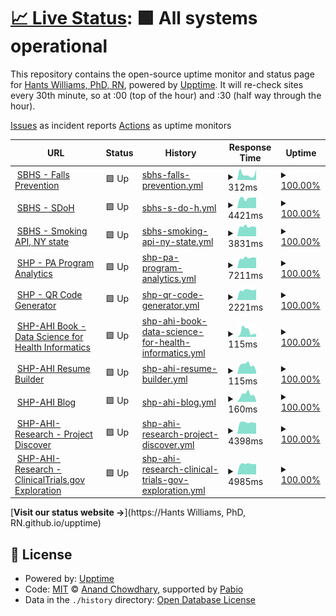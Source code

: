 # [📈 Live Status](https://status.appliedhealthinformatics.com/): <!--live status--> **🟩 All systems operational**

This repository contains the open-source uptime monitor and status page for [Hants Williams, PhD, RN](https://status.appliedhealthinformatics.com/), powered by [Upptime](https://github.com/upptime/upptime). It will re-check sites every 30th minute, so at :00 (top of the hour) and :30 (half way through the hour).

[Issues](https://github.com/hantswilliams/upptime/issues) as incident reports
[Actions](https://github.com/hantswilliams/upptime/actions) as uptime monitors

<!--start: status pages-->
<!-- This summary is generated by Upptime (https://github.com/upptime/upptime) -->
<!-- Do not edit this manually, your changes will be overwritten -->
<!-- prettier-ignore -->
| URL | Status | History | Response Time | Uptime |
| --- | ------ | ------- | ------------- | ------ |
| <img alt="" src="https://icons.duckduckgo.com/ip3/longislandfallsfree.com.ico" height="13"> [SBHS - Falls Prevention](https://longislandfallsfree.com/) | 🟩 Up | [sbhs-falls-prevention.yml](https://github.com/hantswilliams/upptime/commits/HEAD/history/sbhs-falls-prevention.yml) | <details><summary><img alt="Response time graph" src="./graphs/sbhs-falls-prevention/response-time-week.png" height="20"> 312ms</summary><br><a href="https://status.appliedhealthinformatics.com/history/sbhs-falls-prevention"><img alt="Response time 1374" src="https://img.shields.io/endpoint?url=https%3A%2F%2Fraw.githubusercontent.com%2Fhantswilliams%2Fupptime%2FHEAD%2Fapi%2Fsbhs-falls-prevention%2Fresponse-time.json"></a><br><a href="https://status.appliedhealthinformatics.com/history/sbhs-falls-prevention"><img alt="24-hour response time 566" src="https://img.shields.io/endpoint?url=https%3A%2F%2Fraw.githubusercontent.com%2Fhantswilliams%2Fupptime%2FHEAD%2Fapi%2Fsbhs-falls-prevention%2Fresponse-time-day.json"></a><br><a href="https://status.appliedhealthinformatics.com/history/sbhs-falls-prevention"><img alt="7-day response time 312" src="https://img.shields.io/endpoint?url=https%3A%2F%2Fraw.githubusercontent.com%2Fhantswilliams%2Fupptime%2FHEAD%2Fapi%2Fsbhs-falls-prevention%2Fresponse-time-week.json"></a><br><a href="https://status.appliedhealthinformatics.com/history/sbhs-falls-prevention"><img alt="30-day response time 905" src="https://img.shields.io/endpoint?url=https%3A%2F%2Fraw.githubusercontent.com%2Fhantswilliams%2Fupptime%2FHEAD%2Fapi%2Fsbhs-falls-prevention%2Fresponse-time-month.json"></a><br><a href="https://status.appliedhealthinformatics.com/history/sbhs-falls-prevention"><img alt="1-year response time 1374" src="https://img.shields.io/endpoint?url=https%3A%2F%2Fraw.githubusercontent.com%2Fhantswilliams%2Fupptime%2FHEAD%2Fapi%2Fsbhs-falls-prevention%2Fresponse-time-year.json"></a></details> | <details><summary><a href="https://status.appliedhealthinformatics.com/history/sbhs-falls-prevention">100.00%</a></summary><a href="https://status.appliedhealthinformatics.com/history/sbhs-falls-prevention"><img alt="All-time uptime 99.81%" src="https://img.shields.io/endpoint?url=https%3A%2F%2Fraw.githubusercontent.com%2Fhantswilliams%2Fupptime%2FHEAD%2Fapi%2Fsbhs-falls-prevention%2Fuptime.json"></a><br><a href="https://status.appliedhealthinformatics.com/history/sbhs-falls-prevention"><img alt="24-hour uptime 100.00%" src="https://img.shields.io/endpoint?url=https%3A%2F%2Fraw.githubusercontent.com%2Fhantswilliams%2Fupptime%2FHEAD%2Fapi%2Fsbhs-falls-prevention%2Fuptime-day.json"></a><br><a href="https://status.appliedhealthinformatics.com/history/sbhs-falls-prevention"><img alt="7-day uptime 100.00%" src="https://img.shields.io/endpoint?url=https%3A%2F%2Fraw.githubusercontent.com%2Fhantswilliams%2Fupptime%2FHEAD%2Fapi%2Fsbhs-falls-prevention%2Fuptime-week.json"></a><br><a href="https://status.appliedhealthinformatics.com/history/sbhs-falls-prevention"><img alt="30-day uptime 100.00%" src="https://img.shields.io/endpoint?url=https%3A%2F%2Fraw.githubusercontent.com%2Fhantswilliams%2Fupptime%2FHEAD%2Fapi%2Fsbhs-falls-prevention%2Fuptime-month.json"></a><br><a href="https://status.appliedhealthinformatics.com/history/sbhs-falls-prevention"><img alt="1-year uptime 99.81%" src="https://img.shields.io/endpoint?url=https%3A%2F%2Fraw.githubusercontent.com%2Fhantswilliams%2Fupptime%2FHEAD%2Fapi%2Fsbhs-falls-prevention%2Fuptime-year.json"></a></details>
| <img alt="" src="https://icons.duckduckgo.com/ip3/sdoh.ahi-projects.com.ico" height="13"> [SBHS - SDoH](https://sdoh.ahi-projects.com/) | 🟩 Up | [sbhs-s-do-h.yml](https://github.com/hantswilliams/upptime/commits/HEAD/history/sbhs-s-do-h.yml) | <details><summary><img alt="Response time graph" src="./graphs/sbhs-s-do-h/response-time-week.png" height="20"> 4421ms</summary><br><a href="https://status.appliedhealthinformatics.com/history/sbhs-s-do-h"><img alt="Response time 5849" src="https://img.shields.io/endpoint?url=https%3A%2F%2Fraw.githubusercontent.com%2Fhantswilliams%2Fupptime%2FHEAD%2Fapi%2Fsbhs-s-do-h%2Fresponse-time.json"></a><br><a href="https://status.appliedhealthinformatics.com/history/sbhs-s-do-h"><img alt="24-hour response time 2820" src="https://img.shields.io/endpoint?url=https%3A%2F%2Fraw.githubusercontent.com%2Fhantswilliams%2Fupptime%2FHEAD%2Fapi%2Fsbhs-s-do-h%2Fresponse-time-day.json"></a><br><a href="https://status.appliedhealthinformatics.com/history/sbhs-s-do-h"><img alt="7-day response time 4421" src="https://img.shields.io/endpoint?url=https%3A%2F%2Fraw.githubusercontent.com%2Fhantswilliams%2Fupptime%2FHEAD%2Fapi%2Fsbhs-s-do-h%2Fresponse-time-week.json"></a><br><a href="https://status.appliedhealthinformatics.com/history/sbhs-s-do-h"><img alt="30-day response time 5277" src="https://img.shields.io/endpoint?url=https%3A%2F%2Fraw.githubusercontent.com%2Fhantswilliams%2Fupptime%2FHEAD%2Fapi%2Fsbhs-s-do-h%2Fresponse-time-month.json"></a><br><a href="https://status.appliedhealthinformatics.com/history/sbhs-s-do-h"><img alt="1-year response time 5849" src="https://img.shields.io/endpoint?url=https%3A%2F%2Fraw.githubusercontent.com%2Fhantswilliams%2Fupptime%2FHEAD%2Fapi%2Fsbhs-s-do-h%2Fresponse-time-year.json"></a></details> | <details><summary><a href="https://status.appliedhealthinformatics.com/history/sbhs-s-do-h">100.00%</a></summary><a href="https://status.appliedhealthinformatics.com/history/sbhs-s-do-h"><img alt="All-time uptime 99.84%" src="https://img.shields.io/endpoint?url=https%3A%2F%2Fraw.githubusercontent.com%2Fhantswilliams%2Fupptime%2FHEAD%2Fapi%2Fsbhs-s-do-h%2Fuptime.json"></a><br><a href="https://status.appliedhealthinformatics.com/history/sbhs-s-do-h"><img alt="24-hour uptime 100.00%" src="https://img.shields.io/endpoint?url=https%3A%2F%2Fraw.githubusercontent.com%2Fhantswilliams%2Fupptime%2FHEAD%2Fapi%2Fsbhs-s-do-h%2Fuptime-day.json"></a><br><a href="https://status.appliedhealthinformatics.com/history/sbhs-s-do-h"><img alt="7-day uptime 100.00%" src="https://img.shields.io/endpoint?url=https%3A%2F%2Fraw.githubusercontent.com%2Fhantswilliams%2Fupptime%2FHEAD%2Fapi%2Fsbhs-s-do-h%2Fuptime-week.json"></a><br><a href="https://status.appliedhealthinformatics.com/history/sbhs-s-do-h"><img alt="30-day uptime 100.00%" src="https://img.shields.io/endpoint?url=https%3A%2F%2Fraw.githubusercontent.com%2Fhantswilliams%2Fupptime%2FHEAD%2Fapi%2Fsbhs-s-do-h%2Fuptime-month.json"></a><br><a href="https://status.appliedhealthinformatics.com/history/sbhs-s-do-h"><img alt="1-year uptime 99.84%" src="https://img.shields.io/endpoint?url=https%3A%2F%2Fraw.githubusercontent.com%2Fhantswilliams%2Fupptime%2FHEAD%2Fapi%2Fsbhs-s-do-h%2Fuptime-year.json"></a></details>
| <img alt="" src="https://icons.duckduckgo.com/ip3/ny-smoke-api.ahi-projects.com.ico" height="13"> [SBHS - Smoking API, NY state](https://ny-smoke-api.ahi-projects.com/) | 🟩 Up | [sbhs-smoking-api-ny-state.yml](https://github.com/hantswilliams/upptime/commits/HEAD/history/sbhs-smoking-api-ny-state.yml) | <details><summary><img alt="Response time graph" src="./graphs/sbhs-smoking-api-ny-state/response-time-week.png" height="20"> 3831ms</summary><br><a href="https://status.appliedhealthinformatics.com/history/sbhs-smoking-api-ny-state"><img alt="Response time 4251" src="https://img.shields.io/endpoint?url=https%3A%2F%2Fraw.githubusercontent.com%2Fhantswilliams%2Fupptime%2FHEAD%2Fapi%2Fsbhs-smoking-api-ny-state%2Fresponse-time.json"></a><br><a href="https://status.appliedhealthinformatics.com/history/sbhs-smoking-api-ny-state"><img alt="24-hour response time 3914" src="https://img.shields.io/endpoint?url=https%3A%2F%2Fraw.githubusercontent.com%2Fhantswilliams%2Fupptime%2FHEAD%2Fapi%2Fsbhs-smoking-api-ny-state%2Fresponse-time-day.json"></a><br><a href="https://status.appliedhealthinformatics.com/history/sbhs-smoking-api-ny-state"><img alt="7-day response time 3831" src="https://img.shields.io/endpoint?url=https%3A%2F%2Fraw.githubusercontent.com%2Fhantswilliams%2Fupptime%2FHEAD%2Fapi%2Fsbhs-smoking-api-ny-state%2Fresponse-time-week.json"></a><br><a href="https://status.appliedhealthinformatics.com/history/sbhs-smoking-api-ny-state"><img alt="30-day response time 4709" src="https://img.shields.io/endpoint?url=https%3A%2F%2Fraw.githubusercontent.com%2Fhantswilliams%2Fupptime%2FHEAD%2Fapi%2Fsbhs-smoking-api-ny-state%2Fresponse-time-month.json"></a><br><a href="https://status.appliedhealthinformatics.com/history/sbhs-smoking-api-ny-state"><img alt="1-year response time 4251" src="https://img.shields.io/endpoint?url=https%3A%2F%2Fraw.githubusercontent.com%2Fhantswilliams%2Fupptime%2FHEAD%2Fapi%2Fsbhs-smoking-api-ny-state%2Fresponse-time-year.json"></a></details> | <details><summary><a href="https://status.appliedhealthinformatics.com/history/sbhs-smoking-api-ny-state">100.00%</a></summary><a href="https://status.appliedhealthinformatics.com/history/sbhs-smoking-api-ny-state"><img alt="All-time uptime 99.98%" src="https://img.shields.io/endpoint?url=https%3A%2F%2Fraw.githubusercontent.com%2Fhantswilliams%2Fupptime%2FHEAD%2Fapi%2Fsbhs-smoking-api-ny-state%2Fuptime.json"></a><br><a href="https://status.appliedhealthinformatics.com/history/sbhs-smoking-api-ny-state"><img alt="24-hour uptime 100.00%" src="https://img.shields.io/endpoint?url=https%3A%2F%2Fraw.githubusercontent.com%2Fhantswilliams%2Fupptime%2FHEAD%2Fapi%2Fsbhs-smoking-api-ny-state%2Fuptime-day.json"></a><br><a href="https://status.appliedhealthinformatics.com/history/sbhs-smoking-api-ny-state"><img alt="7-day uptime 100.00%" src="https://img.shields.io/endpoint?url=https%3A%2F%2Fraw.githubusercontent.com%2Fhantswilliams%2Fupptime%2FHEAD%2Fapi%2Fsbhs-smoking-api-ny-state%2Fuptime-week.json"></a><br><a href="https://status.appliedhealthinformatics.com/history/sbhs-smoking-api-ny-state"><img alt="30-day uptime 100.00%" src="https://img.shields.io/endpoint?url=https%3A%2F%2Fraw.githubusercontent.com%2Fhantswilliams%2Fupptime%2FHEAD%2Fapi%2Fsbhs-smoking-api-ny-state%2Fuptime-month.json"></a><br><a href="https://status.appliedhealthinformatics.com/history/sbhs-smoking-api-ny-state"><img alt="1-year uptime 99.98%" src="https://img.shields.io/endpoint?url=https%3A%2F%2Fraw.githubusercontent.com%2Fhantswilliams%2Fupptime%2FHEAD%2Fapi%2Fsbhs-smoking-api-ny-state%2Fuptime-year.json"></a></details>
| <img alt="" src="https://icons.duckduckgo.com/ip3/pa-program.appliedhealthinformatics.com.ico" height="13"> [SHP - PA Program Analytics](https://pa-program.appliedhealthinformatics.com/) | 🟩 Up | [shp-pa-program-analytics.yml](https://github.com/hantswilliams/upptime/commits/HEAD/history/shp-pa-program-analytics.yml) | <details><summary><img alt="Response time graph" src="./graphs/shp-pa-program-analytics/response-time-week.png" height="20"> 7211ms</summary><br><a href="https://status.appliedhealthinformatics.com/history/shp-pa-program-analytics"><img alt="Response time 7691" src="https://img.shields.io/endpoint?url=https%3A%2F%2Fraw.githubusercontent.com%2Fhantswilliams%2Fupptime%2FHEAD%2Fapi%2Fshp-pa-program-analytics%2Fresponse-time.json"></a><br><a href="https://status.appliedhealthinformatics.com/history/shp-pa-program-analytics"><img alt="24-hour response time 6751" src="https://img.shields.io/endpoint?url=https%3A%2F%2Fraw.githubusercontent.com%2Fhantswilliams%2Fupptime%2FHEAD%2Fapi%2Fshp-pa-program-analytics%2Fresponse-time-day.json"></a><br><a href="https://status.appliedhealthinformatics.com/history/shp-pa-program-analytics"><img alt="7-day response time 7211" src="https://img.shields.io/endpoint?url=https%3A%2F%2Fraw.githubusercontent.com%2Fhantswilliams%2Fupptime%2FHEAD%2Fapi%2Fshp-pa-program-analytics%2Fresponse-time-week.json"></a><br><a href="https://status.appliedhealthinformatics.com/history/shp-pa-program-analytics"><img alt="30-day response time 7249" src="https://img.shields.io/endpoint?url=https%3A%2F%2Fraw.githubusercontent.com%2Fhantswilliams%2Fupptime%2FHEAD%2Fapi%2Fshp-pa-program-analytics%2Fresponse-time-month.json"></a><br><a href="https://status.appliedhealthinformatics.com/history/shp-pa-program-analytics"><img alt="1-year response time 7691" src="https://img.shields.io/endpoint?url=https%3A%2F%2Fraw.githubusercontent.com%2Fhantswilliams%2Fupptime%2FHEAD%2Fapi%2Fshp-pa-program-analytics%2Fresponse-time-year.json"></a></details> | <details><summary><a href="https://status.appliedhealthinformatics.com/history/shp-pa-program-analytics">100.00%</a></summary><a href="https://status.appliedhealthinformatics.com/history/shp-pa-program-analytics"><img alt="All-time uptime 99.65%" src="https://img.shields.io/endpoint?url=https%3A%2F%2Fraw.githubusercontent.com%2Fhantswilliams%2Fupptime%2FHEAD%2Fapi%2Fshp-pa-program-analytics%2Fuptime.json"></a><br><a href="https://status.appliedhealthinformatics.com/history/shp-pa-program-analytics"><img alt="24-hour uptime 100.00%" src="https://img.shields.io/endpoint?url=https%3A%2F%2Fraw.githubusercontent.com%2Fhantswilliams%2Fupptime%2FHEAD%2Fapi%2Fshp-pa-program-analytics%2Fuptime-day.json"></a><br><a href="https://status.appliedhealthinformatics.com/history/shp-pa-program-analytics"><img alt="7-day uptime 100.00%" src="https://img.shields.io/endpoint?url=https%3A%2F%2Fraw.githubusercontent.com%2Fhantswilliams%2Fupptime%2FHEAD%2Fapi%2Fshp-pa-program-analytics%2Fuptime-week.json"></a><br><a href="https://status.appliedhealthinformatics.com/history/shp-pa-program-analytics"><img alt="30-day uptime 100.00%" src="https://img.shields.io/endpoint?url=https%3A%2F%2Fraw.githubusercontent.com%2Fhantswilliams%2Fupptime%2FHEAD%2Fapi%2Fshp-pa-program-analytics%2Fuptime-month.json"></a><br><a href="https://status.appliedhealthinformatics.com/history/shp-pa-program-analytics"><img alt="1-year uptime 99.65%" src="https://img.shields.io/endpoint?url=https%3A%2F%2Fraw.githubusercontent.com%2Fhantswilliams%2Fupptime%2FHEAD%2Fapi%2Fshp-pa-program-analytics%2Fuptime-year.json"></a></details>
| <img alt="" src="https://icons.duckduckgo.com/ip3/qrcode.appliedhealthinformatics.com.ico" height="13"> [SHP - QR Code Generator](https://qrcode.appliedhealthinformatics.com/) | 🟩 Up | [shp-qr-code-generator.yml](https://github.com/hantswilliams/upptime/commits/HEAD/history/shp-qr-code-generator.yml) | <details><summary><img alt="Response time graph" src="./graphs/shp-qr-code-generator/response-time-week.png" height="20"> 2221ms</summary><br><a href="https://status.appliedhealthinformatics.com/history/shp-qr-code-generator"><img alt="Response time 2263" src="https://img.shields.io/endpoint?url=https%3A%2F%2Fraw.githubusercontent.com%2Fhantswilliams%2Fupptime%2FHEAD%2Fapi%2Fshp-qr-code-generator%2Fresponse-time.json"></a><br><a href="https://status.appliedhealthinformatics.com/history/shp-qr-code-generator"><img alt="24-hour response time 1254" src="https://img.shields.io/endpoint?url=https%3A%2F%2Fraw.githubusercontent.com%2Fhantswilliams%2Fupptime%2FHEAD%2Fapi%2Fshp-qr-code-generator%2Fresponse-time-day.json"></a><br><a href="https://status.appliedhealthinformatics.com/history/shp-qr-code-generator"><img alt="7-day response time 2221" src="https://img.shields.io/endpoint?url=https%3A%2F%2Fraw.githubusercontent.com%2Fhantswilliams%2Fupptime%2FHEAD%2Fapi%2Fshp-qr-code-generator%2Fresponse-time-week.json"></a><br><a href="https://status.appliedhealthinformatics.com/history/shp-qr-code-generator"><img alt="30-day response time 2398" src="https://img.shields.io/endpoint?url=https%3A%2F%2Fraw.githubusercontent.com%2Fhantswilliams%2Fupptime%2FHEAD%2Fapi%2Fshp-qr-code-generator%2Fresponse-time-month.json"></a><br><a href="https://status.appliedhealthinformatics.com/history/shp-qr-code-generator"><img alt="1-year response time 2263" src="https://img.shields.io/endpoint?url=https%3A%2F%2Fraw.githubusercontent.com%2Fhantswilliams%2Fupptime%2FHEAD%2Fapi%2Fshp-qr-code-generator%2Fresponse-time-year.json"></a></details> | <details><summary><a href="https://status.appliedhealthinformatics.com/history/shp-qr-code-generator">100.00%</a></summary><a href="https://status.appliedhealthinformatics.com/history/shp-qr-code-generator"><img alt="All-time uptime 100.00%" src="https://img.shields.io/endpoint?url=https%3A%2F%2Fraw.githubusercontent.com%2Fhantswilliams%2Fupptime%2FHEAD%2Fapi%2Fshp-qr-code-generator%2Fuptime.json"></a><br><a href="https://status.appliedhealthinformatics.com/history/shp-qr-code-generator"><img alt="24-hour uptime 100.00%" src="https://img.shields.io/endpoint?url=https%3A%2F%2Fraw.githubusercontent.com%2Fhantswilliams%2Fupptime%2FHEAD%2Fapi%2Fshp-qr-code-generator%2Fuptime-day.json"></a><br><a href="https://status.appliedhealthinformatics.com/history/shp-qr-code-generator"><img alt="7-day uptime 100.00%" src="https://img.shields.io/endpoint?url=https%3A%2F%2Fraw.githubusercontent.com%2Fhantswilliams%2Fupptime%2FHEAD%2Fapi%2Fshp-qr-code-generator%2Fuptime-week.json"></a><br><a href="https://status.appliedhealthinformatics.com/history/shp-qr-code-generator"><img alt="30-day uptime 100.00%" src="https://img.shields.io/endpoint?url=https%3A%2F%2Fraw.githubusercontent.com%2Fhantswilliams%2Fupptime%2FHEAD%2Fapi%2Fshp-qr-code-generator%2Fuptime-month.json"></a><br><a href="https://status.appliedhealthinformatics.com/history/shp-qr-code-generator"><img alt="1-year uptime 100.00%" src="https://img.shields.io/endpoint?url=https%3A%2F%2Fraw.githubusercontent.com%2Fhantswilliams%2Fupptime%2FHEAD%2Fapi%2Fshp-qr-code-generator%2Fuptime-year.json"></a></details>
| <img alt="" src="https://icons.duckduckgo.com/ip3/book.datascience.appliedhealthinformatics.com.ico" height="13"> [SHP-AHI Book - Data Science for Health Informatics](https://book.datascience.appliedhealthinformatics.com/) | 🟩 Up | [shp-ahi-book-data-science-for-health-informatics.yml](https://github.com/hantswilliams/upptime/commits/HEAD/history/shp-ahi-book-data-science-for-health-informatics.yml) | <details><summary><img alt="Response time graph" src="./graphs/shp-ahi-book-data-science-for-health-informatics/response-time-week.png" height="20"> 115ms</summary><br><a href="https://status.appliedhealthinformatics.com/history/shp-ahi-book-data-science-for-health-informatics"><img alt="Response time 185" src="https://img.shields.io/endpoint?url=https%3A%2F%2Fraw.githubusercontent.com%2Fhantswilliams%2Fupptime%2FHEAD%2Fapi%2Fshp-ahi-book-data-science-for-health-informatics%2Fresponse-time.json"></a><br><a href="https://status.appliedhealthinformatics.com/history/shp-ahi-book-data-science-for-health-informatics"><img alt="24-hour response time 93" src="https://img.shields.io/endpoint?url=https%3A%2F%2Fraw.githubusercontent.com%2Fhantswilliams%2Fupptime%2FHEAD%2Fapi%2Fshp-ahi-book-data-science-for-health-informatics%2Fresponse-time-day.json"></a><br><a href="https://status.appliedhealthinformatics.com/history/shp-ahi-book-data-science-for-health-informatics"><img alt="7-day response time 115" src="https://img.shields.io/endpoint?url=https%3A%2F%2Fraw.githubusercontent.com%2Fhantswilliams%2Fupptime%2FHEAD%2Fapi%2Fshp-ahi-book-data-science-for-health-informatics%2Fresponse-time-week.json"></a><br><a href="https://status.appliedhealthinformatics.com/history/shp-ahi-book-data-science-for-health-informatics"><img alt="30-day response time 111" src="https://img.shields.io/endpoint?url=https%3A%2F%2Fraw.githubusercontent.com%2Fhantswilliams%2Fupptime%2FHEAD%2Fapi%2Fshp-ahi-book-data-science-for-health-informatics%2Fresponse-time-month.json"></a><br><a href="https://status.appliedhealthinformatics.com/history/shp-ahi-book-data-science-for-health-informatics"><img alt="1-year response time 185" src="https://img.shields.io/endpoint?url=https%3A%2F%2Fraw.githubusercontent.com%2Fhantswilliams%2Fupptime%2FHEAD%2Fapi%2Fshp-ahi-book-data-science-for-health-informatics%2Fresponse-time-year.json"></a></details> | <details><summary><a href="https://status.appliedhealthinformatics.com/history/shp-ahi-book-data-science-for-health-informatics">100.00%</a></summary><a href="https://status.appliedhealthinformatics.com/history/shp-ahi-book-data-science-for-health-informatics"><img alt="All-time uptime 100.00%" src="https://img.shields.io/endpoint?url=https%3A%2F%2Fraw.githubusercontent.com%2Fhantswilliams%2Fupptime%2FHEAD%2Fapi%2Fshp-ahi-book-data-science-for-health-informatics%2Fuptime.json"></a><br><a href="https://status.appliedhealthinformatics.com/history/shp-ahi-book-data-science-for-health-informatics"><img alt="24-hour uptime 100.00%" src="https://img.shields.io/endpoint?url=https%3A%2F%2Fraw.githubusercontent.com%2Fhantswilliams%2Fupptime%2FHEAD%2Fapi%2Fshp-ahi-book-data-science-for-health-informatics%2Fuptime-day.json"></a><br><a href="https://status.appliedhealthinformatics.com/history/shp-ahi-book-data-science-for-health-informatics"><img alt="7-day uptime 100.00%" src="https://img.shields.io/endpoint?url=https%3A%2F%2Fraw.githubusercontent.com%2Fhantswilliams%2Fupptime%2FHEAD%2Fapi%2Fshp-ahi-book-data-science-for-health-informatics%2Fuptime-week.json"></a><br><a href="https://status.appliedhealthinformatics.com/history/shp-ahi-book-data-science-for-health-informatics"><img alt="30-day uptime 100.00%" src="https://img.shields.io/endpoint?url=https%3A%2F%2Fraw.githubusercontent.com%2Fhantswilliams%2Fupptime%2FHEAD%2Fapi%2Fshp-ahi-book-data-science-for-health-informatics%2Fuptime-month.json"></a><br><a href="https://status.appliedhealthinformatics.com/history/shp-ahi-book-data-science-for-health-informatics"><img alt="1-year uptime 100.00%" src="https://img.shields.io/endpoint?url=https%3A%2F%2Fraw.githubusercontent.com%2Fhantswilliams%2Fupptime%2FHEAD%2Fapi%2Fshp-ahi-book-data-science-for-health-informatics%2Fuptime-year.json"></a></details>
| <img alt="" src="https://icons.duckduckgo.com/ip3/resume.appliedhealthinformatics.com.ico" height="13"> [SHP-AHI Resume Builder](https://resume.appliedhealthinformatics.com/) | 🟩 Up | [shp-ahi-resume-builder.yml](https://github.com/hantswilliams/upptime/commits/HEAD/history/shp-ahi-resume-builder.yml) | <details><summary><img alt="Response time graph" src="./graphs/shp-ahi-resume-builder/response-time-week.png" height="20"> 115ms</summary><br><a href="https://status.appliedhealthinformatics.com/history/shp-ahi-resume-builder"><img alt="Response time 189" src="https://img.shields.io/endpoint?url=https%3A%2F%2Fraw.githubusercontent.com%2Fhantswilliams%2Fupptime%2FHEAD%2Fapi%2Fshp-ahi-resume-builder%2Fresponse-time.json"></a><br><a href="https://status.appliedhealthinformatics.com/history/shp-ahi-resume-builder"><img alt="24-hour response time 87" src="https://img.shields.io/endpoint?url=https%3A%2F%2Fraw.githubusercontent.com%2Fhantswilliams%2Fupptime%2FHEAD%2Fapi%2Fshp-ahi-resume-builder%2Fresponse-time-day.json"></a><br><a href="https://status.appliedhealthinformatics.com/history/shp-ahi-resume-builder"><img alt="7-day response time 115" src="https://img.shields.io/endpoint?url=https%3A%2F%2Fraw.githubusercontent.com%2Fhantswilliams%2Fupptime%2FHEAD%2Fapi%2Fshp-ahi-resume-builder%2Fresponse-time-week.json"></a><br><a href="https://status.appliedhealthinformatics.com/history/shp-ahi-resume-builder"><img alt="30-day response time 104" src="https://img.shields.io/endpoint?url=https%3A%2F%2Fraw.githubusercontent.com%2Fhantswilliams%2Fupptime%2FHEAD%2Fapi%2Fshp-ahi-resume-builder%2Fresponse-time-month.json"></a><br><a href="https://status.appliedhealthinformatics.com/history/shp-ahi-resume-builder"><img alt="1-year response time 189" src="https://img.shields.io/endpoint?url=https%3A%2F%2Fraw.githubusercontent.com%2Fhantswilliams%2Fupptime%2FHEAD%2Fapi%2Fshp-ahi-resume-builder%2Fresponse-time-year.json"></a></details> | <details><summary><a href="https://status.appliedhealthinformatics.com/history/shp-ahi-resume-builder">100.00%</a></summary><a href="https://status.appliedhealthinformatics.com/history/shp-ahi-resume-builder"><img alt="All-time uptime 100.00%" src="https://img.shields.io/endpoint?url=https%3A%2F%2Fraw.githubusercontent.com%2Fhantswilliams%2Fupptime%2FHEAD%2Fapi%2Fshp-ahi-resume-builder%2Fuptime.json"></a><br><a href="https://status.appliedhealthinformatics.com/history/shp-ahi-resume-builder"><img alt="24-hour uptime 100.00%" src="https://img.shields.io/endpoint?url=https%3A%2F%2Fraw.githubusercontent.com%2Fhantswilliams%2Fupptime%2FHEAD%2Fapi%2Fshp-ahi-resume-builder%2Fuptime-day.json"></a><br><a href="https://status.appliedhealthinformatics.com/history/shp-ahi-resume-builder"><img alt="7-day uptime 100.00%" src="https://img.shields.io/endpoint?url=https%3A%2F%2Fraw.githubusercontent.com%2Fhantswilliams%2Fupptime%2FHEAD%2Fapi%2Fshp-ahi-resume-builder%2Fuptime-week.json"></a><br><a href="https://status.appliedhealthinformatics.com/history/shp-ahi-resume-builder"><img alt="30-day uptime 100.00%" src="https://img.shields.io/endpoint?url=https%3A%2F%2Fraw.githubusercontent.com%2Fhantswilliams%2Fupptime%2FHEAD%2Fapi%2Fshp-ahi-resume-builder%2Fuptime-month.json"></a><br><a href="https://status.appliedhealthinformatics.com/history/shp-ahi-resume-builder"><img alt="1-year uptime 100.00%" src="https://img.shields.io/endpoint?url=https%3A%2F%2Fraw.githubusercontent.com%2Fhantswilliams%2Fupptime%2FHEAD%2Fapi%2Fshp-ahi-resume-builder%2Fuptime-year.json"></a></details>
| <img alt="" src="https://icons.duckduckgo.com/ip3/blog.appliedhealthinformatics.com.ico" height="13"> [SHP-AHI Blog](https://blog.appliedhealthinformatics.com/) | 🟩 Up | [shp-ahi-blog.yml](https://github.com/hantswilliams/upptime/commits/HEAD/history/shp-ahi-blog.yml) | <details><summary><img alt="Response time graph" src="./graphs/shp-ahi-blog/response-time-week.png" height="20"> 160ms</summary><br><a href="https://status.appliedhealthinformatics.com/history/shp-ahi-blog"><img alt="Response time 167" src="https://img.shields.io/endpoint?url=https%3A%2F%2Fraw.githubusercontent.com%2Fhantswilliams%2Fupptime%2FHEAD%2Fapi%2Fshp-ahi-blog%2Fresponse-time.json"></a><br><a href="https://status.appliedhealthinformatics.com/history/shp-ahi-blog"><img alt="24-hour response time 102" src="https://img.shields.io/endpoint?url=https%3A%2F%2Fraw.githubusercontent.com%2Fhantswilliams%2Fupptime%2FHEAD%2Fapi%2Fshp-ahi-blog%2Fresponse-time-day.json"></a><br><a href="https://status.appliedhealthinformatics.com/history/shp-ahi-blog"><img alt="7-day response time 160" src="https://img.shields.io/endpoint?url=https%3A%2F%2Fraw.githubusercontent.com%2Fhantswilliams%2Fupptime%2FHEAD%2Fapi%2Fshp-ahi-blog%2Fresponse-time-week.json"></a><br><a href="https://status.appliedhealthinformatics.com/history/shp-ahi-blog"><img alt="30-day response time 156" src="https://img.shields.io/endpoint?url=https%3A%2F%2Fraw.githubusercontent.com%2Fhantswilliams%2Fupptime%2FHEAD%2Fapi%2Fshp-ahi-blog%2Fresponse-time-month.json"></a><br><a href="https://status.appliedhealthinformatics.com/history/shp-ahi-blog"><img alt="1-year response time 167" src="https://img.shields.io/endpoint?url=https%3A%2F%2Fraw.githubusercontent.com%2Fhantswilliams%2Fupptime%2FHEAD%2Fapi%2Fshp-ahi-blog%2Fresponse-time-year.json"></a></details> | <details><summary><a href="https://status.appliedhealthinformatics.com/history/shp-ahi-blog">100.00%</a></summary><a href="https://status.appliedhealthinformatics.com/history/shp-ahi-blog"><img alt="All-time uptime 100.00%" src="https://img.shields.io/endpoint?url=https%3A%2F%2Fraw.githubusercontent.com%2Fhantswilliams%2Fupptime%2FHEAD%2Fapi%2Fshp-ahi-blog%2Fuptime.json"></a><br><a href="https://status.appliedhealthinformatics.com/history/shp-ahi-blog"><img alt="24-hour uptime 100.00%" src="https://img.shields.io/endpoint?url=https%3A%2F%2Fraw.githubusercontent.com%2Fhantswilliams%2Fupptime%2FHEAD%2Fapi%2Fshp-ahi-blog%2Fuptime-day.json"></a><br><a href="https://status.appliedhealthinformatics.com/history/shp-ahi-blog"><img alt="7-day uptime 100.00%" src="https://img.shields.io/endpoint?url=https%3A%2F%2Fraw.githubusercontent.com%2Fhantswilliams%2Fupptime%2FHEAD%2Fapi%2Fshp-ahi-blog%2Fuptime-week.json"></a><br><a href="https://status.appliedhealthinformatics.com/history/shp-ahi-blog"><img alt="30-day uptime 100.00%" src="https://img.shields.io/endpoint?url=https%3A%2F%2Fraw.githubusercontent.com%2Fhantswilliams%2Fupptime%2FHEAD%2Fapi%2Fshp-ahi-blog%2Fuptime-month.json"></a><br><a href="https://status.appliedhealthinformatics.com/history/shp-ahi-blog"><img alt="1-year uptime 100.00%" src="https://img.shields.io/endpoint?url=https%3A%2F%2Fraw.githubusercontent.com%2Fhantswilliams%2Fupptime%2FHEAD%2Fapi%2Fshp-ahi-blog%2Fuptime-year.json"></a></details>
| <img alt="" src="https://icons.duckduckgo.com/ip3/discover.appliedhealthinformatics.com.ico" height="13"> [SHP-AHI-Research - Project Discover](https://discover.appliedhealthinformatics.com/) | 🟩 Up | [shp-ahi-research-project-discover.yml](https://github.com/hantswilliams/upptime/commits/HEAD/history/shp-ahi-research-project-discover.yml) | <details><summary><img alt="Response time graph" src="./graphs/shp-ahi-research-project-discover/response-time-week.png" height="20"> 4398ms</summary><br><a href="https://status.appliedhealthinformatics.com/history/shp-ahi-research-project-discover"><img alt="Response time 3715" src="https://img.shields.io/endpoint?url=https%3A%2F%2Fraw.githubusercontent.com%2Fhantswilliams%2Fupptime%2FHEAD%2Fapi%2Fshp-ahi-research-project-discover%2Fresponse-time.json"></a><br><a href="https://status.appliedhealthinformatics.com/history/shp-ahi-research-project-discover"><img alt="24-hour response time 4117" src="https://img.shields.io/endpoint?url=https%3A%2F%2Fraw.githubusercontent.com%2Fhantswilliams%2Fupptime%2FHEAD%2Fapi%2Fshp-ahi-research-project-discover%2Fresponse-time-day.json"></a><br><a href="https://status.appliedhealthinformatics.com/history/shp-ahi-research-project-discover"><img alt="7-day response time 4398" src="https://img.shields.io/endpoint?url=https%3A%2F%2Fraw.githubusercontent.com%2Fhantswilliams%2Fupptime%2FHEAD%2Fapi%2Fshp-ahi-research-project-discover%2Fresponse-time-week.json"></a><br><a href="https://status.appliedhealthinformatics.com/history/shp-ahi-research-project-discover"><img alt="30-day response time 4029" src="https://img.shields.io/endpoint?url=https%3A%2F%2Fraw.githubusercontent.com%2Fhantswilliams%2Fupptime%2FHEAD%2Fapi%2Fshp-ahi-research-project-discover%2Fresponse-time-month.json"></a><br><a href="https://status.appliedhealthinformatics.com/history/shp-ahi-research-project-discover"><img alt="1-year response time 3715" src="https://img.shields.io/endpoint?url=https%3A%2F%2Fraw.githubusercontent.com%2Fhantswilliams%2Fupptime%2FHEAD%2Fapi%2Fshp-ahi-research-project-discover%2Fresponse-time-year.json"></a></details> | <details><summary><a href="https://status.appliedhealthinformatics.com/history/shp-ahi-research-project-discover">100.00%</a></summary><a href="https://status.appliedhealthinformatics.com/history/shp-ahi-research-project-discover"><img alt="All-time uptime 25.54%" src="https://img.shields.io/endpoint?url=https%3A%2F%2Fraw.githubusercontent.com%2Fhantswilliams%2Fupptime%2FHEAD%2Fapi%2Fshp-ahi-research-project-discover%2Fuptime.json"></a><br><a href="https://status.appliedhealthinformatics.com/history/shp-ahi-research-project-discover"><img alt="24-hour uptime 100.00%" src="https://img.shields.io/endpoint?url=https%3A%2F%2Fraw.githubusercontent.com%2Fhantswilliams%2Fupptime%2FHEAD%2Fapi%2Fshp-ahi-research-project-discover%2Fuptime-day.json"></a><br><a href="https://status.appliedhealthinformatics.com/history/shp-ahi-research-project-discover"><img alt="7-day uptime 100.00%" src="https://img.shields.io/endpoint?url=https%3A%2F%2Fraw.githubusercontent.com%2Fhantswilliams%2Fupptime%2FHEAD%2Fapi%2Fshp-ahi-research-project-discover%2Fuptime-week.json"></a><br><a href="https://status.appliedhealthinformatics.com/history/shp-ahi-research-project-discover"><img alt="30-day uptime 32.42%" src="https://img.shields.io/endpoint?url=https%3A%2F%2Fraw.githubusercontent.com%2Fhantswilliams%2Fupptime%2FHEAD%2Fapi%2Fshp-ahi-research-project-discover%2Fuptime-month.json"></a><br><a href="https://status.appliedhealthinformatics.com/history/shp-ahi-research-project-discover"><img alt="1-year uptime 25.54%" src="https://img.shields.io/endpoint?url=https%3A%2F%2Fraw.githubusercontent.com%2Fhantswilliams%2Fupptime%2FHEAD%2Fapi%2Fshp-ahi-research-project-discover%2Fuptime-year.json"></a></details>
| <img alt="" src="https://icons.duckduckgo.com/ip3/trials.appliedhealthinformatics.com.ico" height="13"> [SHP-AHI-Research - ClinicalTrials.gov Exploration](https://trials.appliedhealthinformatics.com/) | 🟩 Up | [shp-ahi-research-clinical-trials-gov-exploration.yml](https://github.com/hantswilliams/upptime/commits/HEAD/history/shp-ahi-research-clinical-trials-gov-exploration.yml) | <details><summary><img alt="Response time graph" src="./graphs/shp-ahi-research-clinical-trials-gov-exploration/response-time-week.png" height="20"> 4985ms</summary><br><a href="https://status.appliedhealthinformatics.com/history/shp-ahi-research-clinical-trials-gov-exploration"><img alt="Response time 4793" src="https://img.shields.io/endpoint?url=https%3A%2F%2Fraw.githubusercontent.com%2Fhantswilliams%2Fupptime%2FHEAD%2Fapi%2Fshp-ahi-research-clinical-trials-gov-exploration%2Fresponse-time.json"></a><br><a href="https://status.appliedhealthinformatics.com/history/shp-ahi-research-clinical-trials-gov-exploration"><img alt="24-hour response time 4778" src="https://img.shields.io/endpoint?url=https%3A%2F%2Fraw.githubusercontent.com%2Fhantswilliams%2Fupptime%2FHEAD%2Fapi%2Fshp-ahi-research-clinical-trials-gov-exploration%2Fresponse-time-day.json"></a><br><a href="https://status.appliedhealthinformatics.com/history/shp-ahi-research-clinical-trials-gov-exploration"><img alt="7-day response time 4985" src="https://img.shields.io/endpoint?url=https%3A%2F%2Fraw.githubusercontent.com%2Fhantswilliams%2Fupptime%2FHEAD%2Fapi%2Fshp-ahi-research-clinical-trials-gov-exploration%2Fresponse-time-week.json"></a><br><a href="https://status.appliedhealthinformatics.com/history/shp-ahi-research-clinical-trials-gov-exploration"><img alt="30-day response time 4923" src="https://img.shields.io/endpoint?url=https%3A%2F%2Fraw.githubusercontent.com%2Fhantswilliams%2Fupptime%2FHEAD%2Fapi%2Fshp-ahi-research-clinical-trials-gov-exploration%2Fresponse-time-month.json"></a><br><a href="https://status.appliedhealthinformatics.com/history/shp-ahi-research-clinical-trials-gov-exploration"><img alt="1-year response time 4793" src="https://img.shields.io/endpoint?url=https%3A%2F%2Fraw.githubusercontent.com%2Fhantswilliams%2Fupptime%2FHEAD%2Fapi%2Fshp-ahi-research-clinical-trials-gov-exploration%2Fresponse-time-year.json"></a></details> | <details><summary><a href="https://status.appliedhealthinformatics.com/history/shp-ahi-research-clinical-trials-gov-exploration">100.00%</a></summary><a href="https://status.appliedhealthinformatics.com/history/shp-ahi-research-clinical-trials-gov-exploration"><img alt="All-time uptime 100.00%" src="https://img.shields.io/endpoint?url=https%3A%2F%2Fraw.githubusercontent.com%2Fhantswilliams%2Fupptime%2FHEAD%2Fapi%2Fshp-ahi-research-clinical-trials-gov-exploration%2Fuptime.json"></a><br><a href="https://status.appliedhealthinformatics.com/history/shp-ahi-research-clinical-trials-gov-exploration"><img alt="24-hour uptime 100.00%" src="https://img.shields.io/endpoint?url=https%3A%2F%2Fraw.githubusercontent.com%2Fhantswilliams%2Fupptime%2FHEAD%2Fapi%2Fshp-ahi-research-clinical-trials-gov-exploration%2Fuptime-day.json"></a><br><a href="https://status.appliedhealthinformatics.com/history/shp-ahi-research-clinical-trials-gov-exploration"><img alt="7-day uptime 100.00%" src="https://img.shields.io/endpoint?url=https%3A%2F%2Fraw.githubusercontent.com%2Fhantswilliams%2Fupptime%2FHEAD%2Fapi%2Fshp-ahi-research-clinical-trials-gov-exploration%2Fuptime-week.json"></a><br><a href="https://status.appliedhealthinformatics.com/history/shp-ahi-research-clinical-trials-gov-exploration"><img alt="30-day uptime 100.00%" src="https://img.shields.io/endpoint?url=https%3A%2F%2Fraw.githubusercontent.com%2Fhantswilliams%2Fupptime%2FHEAD%2Fapi%2Fshp-ahi-research-clinical-trials-gov-exploration%2Fuptime-month.json"></a><br><a href="https://status.appliedhealthinformatics.com/history/shp-ahi-research-clinical-trials-gov-exploration"><img alt="1-year uptime 100.00%" src="https://img.shields.io/endpoint?url=https%3A%2F%2Fraw.githubusercontent.com%2Fhantswilliams%2Fupptime%2FHEAD%2Fapi%2Fshp-ahi-research-clinical-trials-gov-exploration%2Fuptime-year.json"></a></details>

<!--end: status pages-->

[**Visit our status website →**](https://Hants Williams, PhD, RN.github.io/upptime)

## 📄 License

- Powered by: [Upptime](https://github.com/upptime/upptime)
- Code: [MIT](./LICENSE) © [Anand Chowdhary](https://anandchowdhary.com), supported by [Pabio](https://pabio.com)
- Data in the `./history` directory: [Open Database License](https://opendatacommons.org/licenses/odbl/1-0/)
